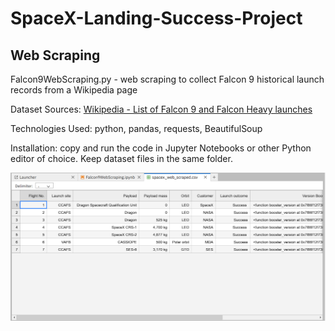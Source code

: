 # SpaceX-Landing-Success-Project

## Web Scraping
Falcon9WebScraping.py - web scraping to collect Falcon 9 historical launch records from a Wikipedia page  
     
Dataset Sources: 
[Wikipedia - List of Falcon 9 and Falcon Heavy launches](https://en.wikipedia.org/w/index.php?title=List_of_Falcon_9_and_Falcon_Heavy_launches&oldid=1027686922)

Technologies Used: python, pandas, requests, BeautifulSoup 

Installation: copy and run the code in Jupyter Notebooks or other Python editor of choice. Keep dataset files in the same folder.

![Web Scraping](https://github.com/natvnu/SpaceX-Landing-Success-Project/blob/main/WebScraping.png?raw=true)


